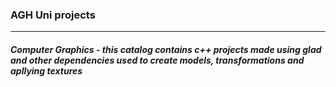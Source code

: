 ### AGH Uni projects
---

##### Computer Graphics - this catalog contains c++ projects made using glad and other dependencies used to create models, transformations and apllying textures


